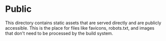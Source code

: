 # Public

This directory contains static assets that are served directly and are publicly accessible. This is the place for files like favicons, robots.txt, and images that don't need to be processed by the build system.
